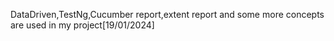 DataDriven,TestNg,Cucumber report,extent report and some more concepts are used in my project[19/01/2024]
